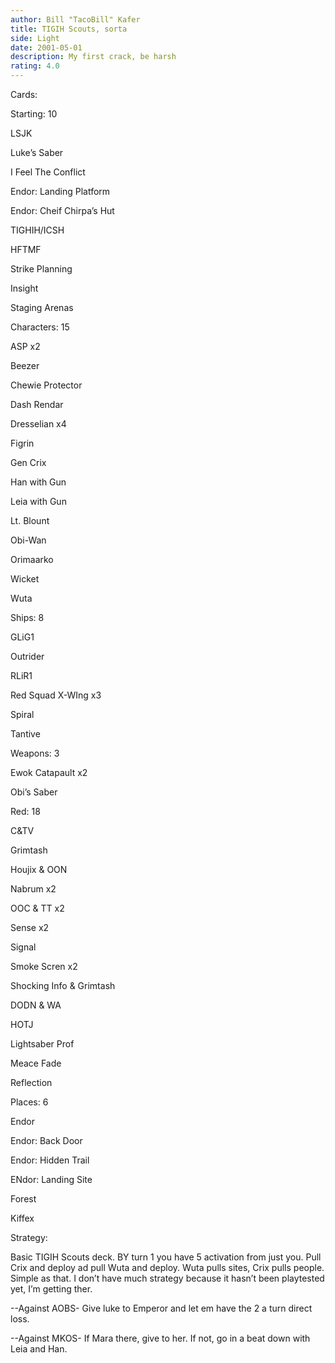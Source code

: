 ```yaml
---
author: Bill "TacoBill" Kafer
title: TIGIH Scouts, sorta
side: Light
date: 2001-05-01
description: My first crack, be harsh
rating: 4.0
---
```

Cards: 

Starting: 10
LSJK
Luke’s Saber
I Feel The Conflict
Endor: Landing Platform
Endor: Cheif Chirpa’s Hut
TIGHIH/ICSH
HFTMF
Strike Planning
Insight
Staging Arenas

Characters: 15
ASP x2
Beezer
Chewie Protector
Dash Rendar
Dresselian x4
Figrin
Gen Crix
Han with Gun
Leia with Gun
Lt. Blount
Obi-Wan
Orimaarko
Wicket 
Wuta


Ships: 8
GLiG1
Outrider
RLiR1
Red Squad X-WIng x3
Spiral
Tantive

Weapons: 3
Ewok Catapault x2
Obi’s Saber

Red: 18
C&TV
Grimtash
Houjix & OON
Nabrum x2
OOC & TT x2
Sense x2
Signal
Smoke Scren x2
Shocking Info & Grimtash
DODN & WA
HOTJ
Lightsaber Prof
Meace Fade
Reflection

Places: 6
Endor
Endor: Back Door
Endor: Hidden Trail
ENdor: Landing Site
Forest
Kiffex 

Strategy: 

Basic TIGIH Scouts deck. BY turn 1 you have 5 activation from just you. Pull Crix and deploy ad pull Wuta and deploy. Wuta pulls sites, Crix pulls people. Simple as that. I don’t have much strategy because it hasn’t been playtested yet, I’m getting ther.

--Against AOBS- Give luke to Emperor and let em have the 2 a turn direct loss.

--Against MKOS- If Mara there, give to her. If not, go in a beat down with Leia and Han.
